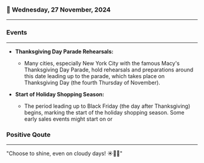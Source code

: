 ### 📅 Wednesday, 27 November, 2024
------
### Events
------
- **Thanksgiving Day Parade Rehearsals:**
  - Many cities, especially New York City with the famous Macy's Thanksgiving Day Parade, hold rehearsals and preparations around this date leading up to the parade, which takes place on Thanksgiving Day (the fourth Thursday of November).

- **Start of Holiday Shopping Season:**
  - The period leading up to Black Friday (the day after Thanksgiving) begins, marking the start of the holiday shopping season. Some early sales events might start on or
### Positive Qoute
------
"Choose to shine, even on cloudy days! ☀️🌈✨"
